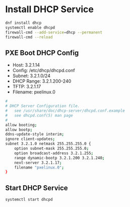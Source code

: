 # Install DHCP Service
```sh
dnf install dhcp
systemctl enable dhcpd
firewall-cmd --add-service=dhcp --permanent
firewall-cmd --reload
```

## PXE Boot DHCP Config
- Host: 3.2.1.14
- Config: /etc/dhcp/dhcpd.conf
- Subnet: 3.2.1.0/24
- DHCP Range: 3.2.1.200-240
- TFTP: 3.2.1.17
- Filename: pxelinux.0

```sh
#
# DHCP Server Configuration file.
#   see /usr/share/doc/dhcp-server/dhcpd.conf.example
#   see dhcpd.conf(5) man page
#
allow booting; 
allow bootp; 
ddns-update-style interim; 
ignore client-updates; 
subnet 3.2.1.0 netmask 255.255.255.0 { 
    option subnet-mask 255.255.255.0; 
    option broadcast-address 3.2.1.255; 
    range dynamic-bootp 3.2.1.200 3.2.1.240; 
    next-server 3.2.1.17; 
    filename "pxelinux.0";
}
```

## Start DHCP Service
```sh
systemctl start dhcpd
```

